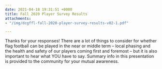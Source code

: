 ```yaml
---
date: 2021-04-18 19:31:51 +0000
title: Fall 2020 Player Survey Results
attachments:
- "/img/dcgffl-fall-2020-player-survey-results-v02-1.pdf"

---
```

Thanks for your responses! There are a lot of things to consider for whether flag football can be played in the near or middle term – local phasing and the health and safety of our players coming first and foremost – but it is also important to hear what YOU have to say. Summary info in this presentation is provided to the community for your mutual awareness.